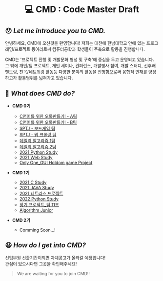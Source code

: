 <div align ="center">
    <h1>💻 CMD : Code Master Draft</h1>
</div>

## 😯 *Let me introduce you to CMD.*
안녕하세요, CMD에 오신것을 환영합니다!
저희는 대전에 한남대학교 안에 있는 프로그래밍/프로젝트 동아리로써 컴퓨터공학과 학생들이 주축으로 활동을 진행합니다.
  
CMD는 '프로젝트 진행 및 개발문화 형성 및 구축'에 중심을 두고 운영되고 있습니다.  
그 밖에 개인/팀 프로젝트, 개인 세미나, 컨퍼런스, 개발행사 참여, 개발 스터디, 선후배 멘토링, 친목/네트워킹 활동등 다양한 분야의 활동을 진행함으로써 융합적 인재를 양성하고자 활동범위를 넓혀가고 있습니다. 

## 😤 *What does CMD do?*
- **CMD 0기**
    - [C언어를 위한 오목만들기! - A팀](https://github.com/Team-CMD/StarterSeason_Winter_Team_A)
    - [C언어를 위한 오목만들기! - B팀](https://github.com/Team-CMD/StarterSeason_Winter_Team_B)
    - [SPTJ - 보드게임 팀](https://github.com/Team-CMD/SPTJ_BoardGame)
    - [SPTJ - 웹 크롤링 팀](https://github.com/Team-CMD/SPTJ_Web-Crawling)
    - [데일리 알고리즘 1팀](https://github.com/Team-CMD/Daily_Algorithm-Study)
    - [데일리 알고리즘 2팀](https://github.com/Team-CMD/Daily_Algorithm-Study2)
    - [2021 Python Study](https://github.com/Team-CMD/2021-CMD-Python_Language)
    - [2021 Web Study](https://github.com/Team-CMD/Web_Study)
    - [Only One_GUI Holdom game Project](https://github.com/Team-CMD/Only-One)  
    
- **CMD 1기**
    - [2021 C Study](https://github.com/Team-CMD/2021-CMD-C_Language)
    - [2021 JAVA Study](https://github.com/Team-CMD/JAVA_STUDY)
    - [2021 테트리스 프로젝트](https://github.com/Team-CMD/2021_TETRIS)
    - [2022 Python Study](https://github.com/Team-CMD/2022-python-study) 
    - [장기 프로젝트_팀 11조](https://github.com/Team-CMD/Project-team11)
    - [Algorithm Junior](https://github.com/Team-CMD/algorithm-junior)  
    
- **CMD 2기**  
    - Comming Soon...!

## 😆 *How do I get into CMD?*
신입부원 선출기간이되면 자체공고가 올라갈 예정입니다!  
관심이 있으시다면 그곳을 확인해주세요!

> We are waiting for you to join CMD!!
